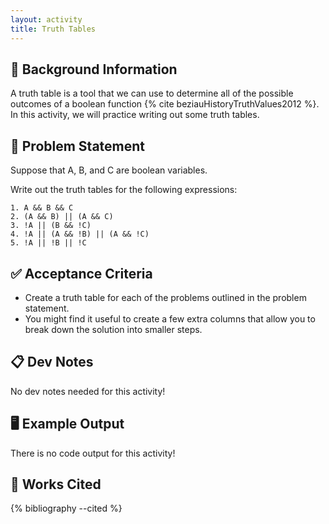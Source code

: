 ```yaml
---
layout: activity
title: Truth Tables
---
```


## 🔖 Background Information

A truth table is a tool that we can use to determine all of the possible outcomes of a boolean function {% cite beziauHistoryTruthValues2012 %}. In this activity, we will practice writing out some truth tables.

## 🎯 Problem Statement

Suppose that A, B, and C are boolean variables.

Write out the truth tables for the following expressions:

```text
1. A && B && C
2. (A && B) || (A && C)
3. !A || (B && !C)
4. !A || (A && !B) || (A && !C)
5. !A || !B || !C
```

## ✅ Acceptance Criteria

* Create a truth table for each of the problems outlined in the problem statement.
* You might find it useful to create a few extra columns that allow you to break down the solution into smaller steps.

## 📋 Dev Notes

No dev notes needed for this activity!

## 🖥️ Example Output

There is no code output for this activity!

## 📘 Works Cited

{% bibliography --cited %}

